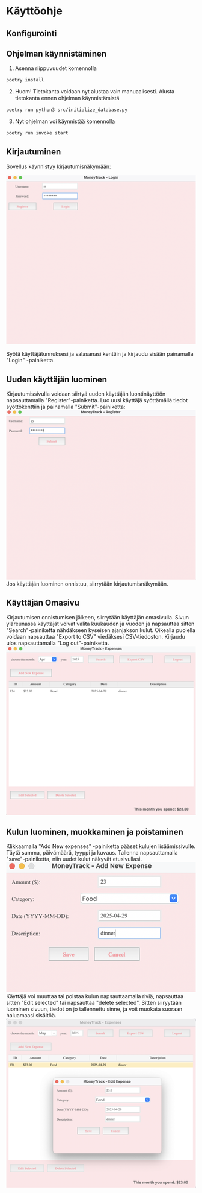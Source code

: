 # Käyttöohje

## Konfigurointi
## Ohjelman käynnistäminen

1. Asenna riippuvuudet komennolla
```bash
poetry install
```
2. Huom! Tietokanta voidaan nyt alustaa vain manuaalisesti. Alusta tietokanta ennen ohjelman käynnistämistä
```bash
poetry run python3 src/initialize_database.py
```
3. Nyt ohjelman voi käynnistää komennolla
```bash
poetry run invoke start
```

## Kirjautuminen

Sovellus käynnistyy kirjautumisnäkymään:

![](./pics/kayttoohje_loginview.png)

Syötä käyttäjätunnuksesi ja salasanasi kenttiin ja kirjaudu sisään painamalla "Login" -painiketta.

## Uuden käyttäjän luominen

Kirjautumissivulla voidaan siirtyä uuden käyttäjän luontinäyttöön napsauttamalla "Register"-painiketta. Luo uusi käyttäjä syöttämällä tiedot syöttökenttiin ja painamalla "Submit"-painiketta:
![](./pics/kayttoohje_registerview.png)
Jos käyttäjän luominen onnistuu, siirrytään kirjautumisnäkymään.

## Käyttäjän Omasivu
Kirjautumisen onnistumisen jälkeen, siirrytään käyttäjän omasivulla. Sivun yläreunassa käyttäjät voivat valita kuukauden ja vuoden ja napsauttaa sitten "Search"-painiketta nähdäkseen kyseisen ajanjakson kulut. Oikealla puolella voidaan napsauttaa "Export to CSV" viedäksesi CSV-tiedoston. Kirjaudu ulos napsauttamalla "Log out"-painiketta.
![](./pics/kayttoohje_omasivu.png)

## Kulun luominen, muokkaminen ja poistaminen
Klikkaamalla "Add New expenses" -painiketta pääset kulujen lisäämissivulle. Täytä summa, päivämäärä, tyyppi ja kuvaus. Tallenna napsauttamalla "save"-painiketta, niin uudet kulut näkyvät etusivullasi.
![](./pics/kayttoohje_addingview.png)
Käyttäjä voi muuttaa tai poistaa kulun napsauttaamalla riviä, napsauttaa sitten "Edit selected" tai napsauttaa "delete selected". Sitten siiryytään luominen sivuun, tiedot on jo tallennettu sinne, ja voit muokata suoraan haluamaasi sisältöä.
![](./pics/kayttoohje_expensesview.png)
